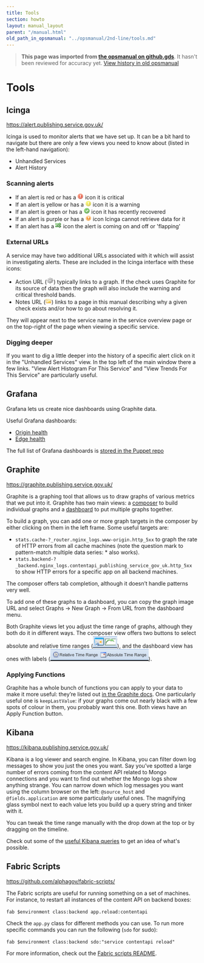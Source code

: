 ```yaml
---
title: Tools
section: howto
layout: manual_layout
parent: "/manual.html"
old_path_in_opsmanual: "../opsmanual/2nd-line/tools.md"
---
```




> **This page was imported from [the opsmanual on github.gds](https://github.gds/gds/opsmanual)**.
It hasn't been reviewed for accuracy yet.
[View history in old opsmanual](https://github.gds/gds/opsmanual/tree/master/2nd-line/tools.md)


# Tools

## Icinga

<https://alert.publishing.service.gov.uk/>

Icinga is used to monitor alerts that we have set up. It can be a bit hard to
navigate but there are only a few views you need to know about (listed in the left-hand
navigation):

- Unhandled Services
- Alert History

### Scanning alerts

- If an alert is red or has a ![critical][critical_image] icon it is critical
- If an alert is yellow or has a ![warning][warning_image] icon it is a warning
- If an alert is green or has a ![recovery][recovery_image] icon it has recently recovered
- If an alert is purple or has a ![unknown][unknown_image] icon Icinga cannot retrieve data for it
- If an alert has a ![flapping][flapping_image] icon the alert is coming on and off or 'flapping'

[critical_image]: images/icinga/critical.png
[warning_image]: images/icinga/warning.png
[recovery_image]: images/icinga/recovery.png
[unknown_image]: images/icinga/unknown.png
[flapping_image]: images/icinga/flapping.gif


### External URLs

A service may have two additional URLs associated with it which will assist
in investigating alerts. These are included in the Icinga interface with
these icons:

- Action URL (![action][action_image]) typically links to a graph. If the check uses
  Graphite for its source of data then the graph will also include the
  warning and critical threshold bands.
- Notes URL (![notes][notes_image]) links to a page in this manual describing why a given check
  exists and/or how to go about resolving it.

[action_image]: images/icinga/action.gif
[notes_image]: images/icinga/notes.gif

They will appear next to the service name in the service overview page or on
the top-right of the page when viewing a specific service.


### Digging deeper

If you want to dig a little deeper into the history of a specific alert click on it in the "Unhandled Services" view. In the top left of the main window there a few links. "View Alert Histogram For This Service" and "View Trends For This Service" are particularly useful.

## Grafana

Grafana lets us create nice dashboards using Graphite data.

Useful Grafana dashboards:

- [Origin health](https://grafana.publishing.service.gov.uk/#/dashboard/file/origin_health.json)
- [Edge health](https://grafana.publishing.service.gov.uk/#/dashboard/file/edge_health.json)

The full list of Grafana dashboards is [stored in the Puppet repo][dashboards]

[dashboards]: https://github.com/alphagov/govuk-puppet/blob/master/modules/grafana/manifests/dashboards.pp

## Graphite

<https://graphite.publishing.service.gov.uk/>

Graphite is a graphing tool that allows us to draw graphs of various metrics that we put into it. Graphite has two main views: a [composer](https://graphite.publishing.service.gov.uk/composer) to build individual graphs and a [dashboard](https://graphite.publishing.service.gov.uk/dashboard) to put multiple graphs together.

To build a graph, you can add one or more graph targets in the composer by either clicking on them in the left frame.
Some useful targets are:

- `stats.cache-?_router.nginx_logs.www-origin.http_5xx` to graph the rate of HTTP errors from all cache machines (note the question mark to pattern-match multiple data series: * also works).
- `stats.backend-?_backend.nginx_logs.contentapi_publishing_service_gov_uk.http_5xx` to show HTTP errors for a specific app on all backend machines.

The composer offers tab completion, although it doesn’t handle patterns very well.

To add one of these graphs to a dashboard, you can copy the graph image URL and select Graphs → New Graph → From URL from the dashboard menu.

Both Graphite views let you adjust the time range of graphs, although they both do it in different ways. The composer view offers two buttons to select absolute and relative time ranges (![composer_buttons][composer_buttons_image]), and the dashboard view has ones with labels (![dashboard_buttons][dashboard_buttons_image]).

[composer_buttons_image]: images/composer-buttons.png
[dashboard_buttons_image]: images/dashboard-buttons.png

### Applying Functions

Graphite has a whole bunch of functions you can apply to your data to make it more useful: they’re listed out [in the Graphite docs](http://graphite.readthedocs.org/en/0.9.12/functions.html). One particularly useful one is `keepLastValue`: if your graphs come out nearly black with a few spots of colour in them, you probably want this one. Both views have an Apply Function button.


## Kibana

<https://kibana.publishing.service.gov.uk/>

Kibana is a log viewer and search engine. In Kibana, you can filter down log messages to show you just the ones you want. Say you’ve spotted a large number of errors coming from the content API related to Mongo connections and you want to find out whether the Mongo logs show anything strange. You can narrow down which log messages you want using the column browser on the left: `@source_host` and `@fields.application` are some particularly useful ones. The magnifying glass symbol next to each value lets you build up a query string and tinker with it.

You can tweak the time range manually with the drop down at the top or by dragging on the timeline.

Check out some of the [useful Kibana queries](kibana.html) to get an idea of what's possible.

## Fabric Scripts

<https://github.com/alphagov/fabric-scripts/>

The Fabric scripts are useful for running something on a set of machines. For instance, to restart all instances of the content API on backend boxes:

`fab $environment class:backend app.reload:contentapi`

Check the `app.py` class for different methods you can use. To run more specific commands you can run the following (`sdo` for sudo):

`fab $environment class:backend sdo:"service contentapi reload"`

For more information, check out the [Fabric scripts README](https://github.com/alphagov/fabric-scripts#readme>).

